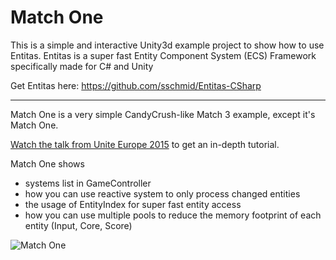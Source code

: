  # Match One
This is a simple and interactive Unity3d example project to show how to use Entitas. Entitas is a super fast Entity Component System (ECS) Framework specifically made for C# and Unity

Get Entitas here: https://github.com/sschmid/Entitas-CSharp

---

Match One is a very simple CandyCrush-like Match 3 example, except it's Match One.

[Watch the talk from Unite Europe 2015](https://www.youtube.com/watch?v=1wvMXur19M4) to get an in-depth tutorial.

Match One shows
- systems list in GameController
- how you can use reactive system to only process changed entities
- the usage of EntityIndex for super fast entity access
- how you can use multiple pools to reduce the memory footprint of each entity (Input, Core, Score)

![Match One](https://raw.githubusercontent.com/sschmid/Entitas-CSharp/develop/Readme/Images/Match-One.png)
